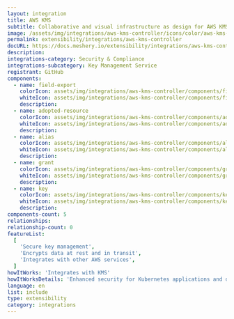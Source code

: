 ```yaml
---
layout: integration
title: AWS KMS
subtitle: Collaborative and visual infrastructure as design for AWS KMS
image: /assets/img/integrations/aws-kms-controller/icons/color/aws-kms-controller-color.svg
permalink: extensibility/integrations/aws-kms-controller
docURL: https://docs.meshery.io/extensibility/integrations/aws-kms-controller
description:
integrations-category: Security & Compliance
integrations-subcategory: Key Management Service
registrant: GitHub
components:
  - name: field-export
    colorIcon: assets/img/integrations/aws-kms-controller/components/field-export/icons/color/field-export-color.svg
    whiteIcon: assets/img/integrations/aws-kms-controller/components/field-export/icons/white/field-export-white.svg
    description:
  - name: adopted-resource
    colorIcon: assets/img/integrations/aws-kms-controller/components/adopted-resource/icons/color/adopted-resource-color.svg
    whiteIcon: assets/img/integrations/aws-kms-controller/components/adopted-resource/icons/white/adopted-resource-white.svg
    description:
  - name: alias
    colorIcon: assets/img/integrations/aws-kms-controller/components/alias/icons/color/alias-color.svg
    whiteIcon: assets/img/integrations/aws-kms-controller/components/alias/icons/white/alias-white.svg
    description:
  - name: grant
    colorIcon: assets/img/integrations/aws-kms-controller/components/grant/icons/color/grant-color.svg
    whiteIcon: assets/img/integrations/aws-kms-controller/components/grant/icons/white/grant-white.svg
    description:
  - name: key
    colorIcon: assets/img/integrations/aws-kms-controller/components/key/icons/color/key-color.svg
    whiteIcon: assets/img/integrations/aws-kms-controller/components/key/icons/white/key-white.svg
    description:
components-count: 5
relationships:
relationship-count: 0
featureList:
  [
    'Secure key management',
    'Encrypts data at rest and in transit',
    'Integrates with other AWS services',
  ]
howItWorks: 'Integrates with KMS'
howItWorksDetails: 'Enhanced security for Kubernetes applications and data on AWS'
language: en
list: include
type: extensibility
category: integrations
---
```

